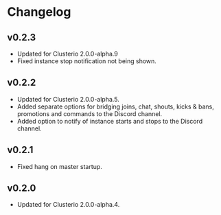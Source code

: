 # Changelog

## v0.2.3

- Updated for Clusterio 2.0.0-alpha.9
- Fixed instance stop notification not being shown.

## v0.2.2

- Updated for Clusterio 2.0.0-alpha.5.
- Added separate options for bridging joins, chat, shouts, kicks & bans, promotions and commands to the Discord channel.
- Added option to notify of instance starts and stops to the Discord channel.

## v0.2.1

- Fixed hang on master startup.

## v0.2.0

- Updated for Clusterio 2.0.0-alpha.4.
